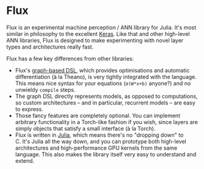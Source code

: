 # Flux

Flux is an experimental machine perception / ANN library for Julia. It's most similar in philosophy to the excellent [Keras](http://keras.io). Like that and other high-level ANN libraries, Flux is designed to make experimenting with novel layer types and architectures really fast.

Flux has a few key differences from other libraries:

* Flux's [graph-based DSL](https://github.com/MikeInnes/Flow.jl), which provides optimisations and automatic differentiation (à la Theano), is very tightly integrated with the language. This means nice syntax for your equations (`σ(W*x+b)` anyone?) and no unwieldy `compile` steps.
* The graph DSL directly represents models, as opposed to computations, so custom architectures – and in particular, recurrent models – are easy to express.
* Those fancy features are completely optional. You can implement arbitrary functionality in a Torch-like fashion if you wish, since layers are simply objects that satisfy a small interface (à la Torch).
* Flux is written in [Julia](http://julialang.org), which means there's no "dropping down" to C. It's Julia all the way down, and you can prototype both high-level architectures and high-performance GPU kernels from the same language. This also makes the library itself very easy to understand and extend.
